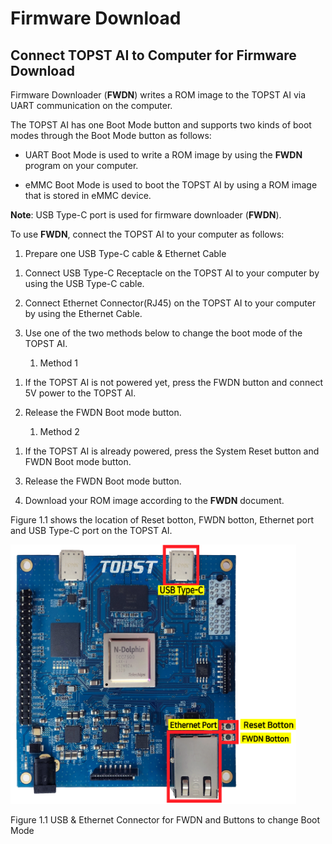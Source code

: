 ﻿# Firmware Download

## Connect TOPST AI to Computer for Firmware Download

Firmware Downloader (**FWDN**) writes a ROM image to the TOPST AI via
UART communication on the computer.

The TOPST AI has one Boot Mode button and supports two kinds of boot
modes through the Boot Mode button as follows:

- UART Boot Mode is used to write a ROM image by using the **FWDN**
  program on your computer.

- eMMC Boot Mode is used to boot the TOPST AI by using a ROM image that
  is stored in eMMC device.

**Note**: USB Type-C port is used for firmware downloader (**FWDN**).

To use **FWDN**, connect the TOPST AI to your computer as follows:

1.  Prepare one USB Type-C cable & Ethernet Cable

<!-- -->

1.  Connect USB Type-C Receptacle on the TOPST AI to your computer by
    using the USB Type-C cable.

2.  Connect Ethernet Connector(RJ45) on the TOPST AI to your computer by
    using the Ethernet Cable.

3.  Use one of the two methods below to change the boot mode of the
    TOPST AI.

    1.  Method 1

<!-- -->

1.  If the TOPST AI is not powered yet, press the FWDN button and
    connect 5V power to the TOPST AI.

2.  Release the FWDN Boot mode button.

    1.  Method 2

<!-- -->

1.  If the TOPST AI is already powered, press the System Reset button
    and FWDN Boot mode button.

<!-- -->

3.  Release the FWDN Boot mode button.

<!-- -->

4.  Download your ROM image according to the **FWDN** document.

Figure 1.1 shows the location of Reset botton, FWDN botton, Ethernet
port and USB Type-C port on the TOPST AI.

<img src="https://github.com/topst-development/Documentation/blob/main/TOPST-AI/Hardware/media/4. Firware Download.image1.png"
style="width:4.75758in;height:4.32407in" />

Figure 1.1 USB & Ethernet Connector for FWDN and Buttons to change Boot
Mode
